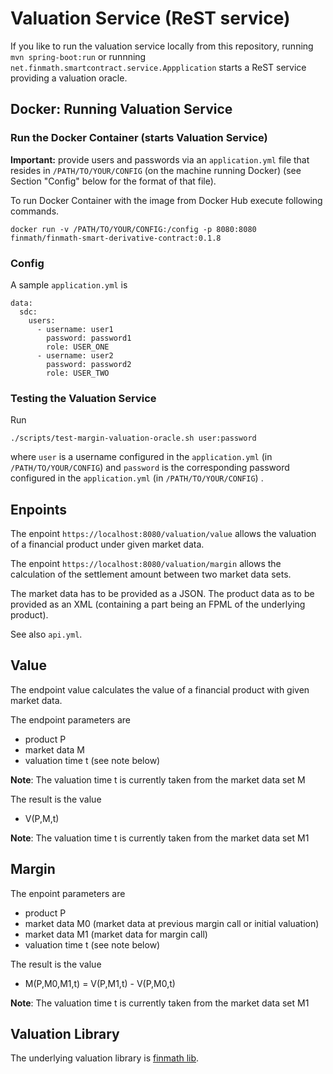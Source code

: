 # Valuation Service (ReST service)

If you like to run the valuation service locally from this repository, running `mvn spring-boot:run` or runnning `net.finmath.smartcontract.service.Appplication` starts a
ReST service providing a valuation oracle. 

## Docker: Running Valuation Service

### Run the Docker Container (starts Valuation Service)

**Important:** provide users and passwords via an `application.yml` file that resides
in `/PATH/TO/YOUR/CONFIG` (on the machine running Docker) (see Section "Config" below for the format of that file).

To run Docker Container with the image from Docker Hub execute following commands.

```
docker run -v /PATH/TO/YOUR/CONFIG:/config -p 8080:8080 finmath/finmath-smart-derivative-contract:0.1.8
```

### Config

A sample `application.yml` is
```
data:
  sdc:
    users:
      - username: user1
        password: password1
        role: USER_ONE
      - username: user2
        password: password2
        role: USER_TWO
```

### Testing the Valuation Service

Run
```
./scripts/test-margin-valuation-oracle.sh user:password
```
where `user` is a username configured in the `application.yml` (in `/PATH/TO/YOUR/CONFIG`)
and  `password` is the corresponding password configured in the `application.yml` (in `/PATH/TO/YOUR/CONFIG`) .

## Enpoints

The enpoint `https://localhost:8080/valuation/value` allows the valuation of a financial product under given market data.

The enpoint `https://localhost:8080/valuation/margin` allows the calculation of the settlement amount between two market data sets.

The market data has to be provided as a JSON.
The product data as to be provided as an XML (containing a part being an FPML of the underlying product).

See also `api.yml`.

## Value

The endpoint value calculates the value of a financial product
with given market data.

The endpoint parameters are
- product P
- market data M
- valuation time t (see note below)

**Note**: The valuation time t is currently taken from the market data set M

The result is the value
- V(P,M,t)

**Note**: The valuation time t is currently taken from the market data set M1

## Margin

The enpoint parameters are
- product P
- market data M0 (market data at previous margin call or initial valuation)
- market data M1 (market data for margin call)
- valuation time t (see note below)

The result is the value
- M(P,M0,M1,t) = V(P,M1,t) - V(P,M0,t)

**Note**: The valuation time t is currently taken from the market data set M1

## Valuation Library

The underlying valuation library is [finmath lib](https://finmath.net/finmath-lib).

